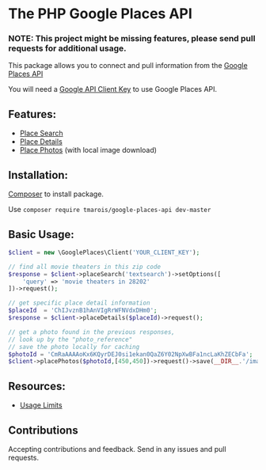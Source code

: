 # The PHP Google Places API

### NOTE: This project might be missing features, please send pull requests for additional usage.

This package allows you to connect and pull information from the [Google Places API](https://developers.google.com/places/web-service/intro)

You will need a [Google API Client Key](https://developers.google.com/places/web-service/get-api-key) to use Google Places API.

## Features:
* [Place Search](https://developers.google.com/places/web-service/search)
* [Place Details](https://developers.google.com/places/web-service/details)
* [Place Photos](https://developers.google.com/places/web-service/photos) (with local image download)


## Installation:

[Composer](http://getcomposer.org/) to install package.

Use `composer require tmarois/google-places-api dev-master`

## Basic Usage:

```php
$client = new \GooglePlaces\Client('YOUR_CLIENT_KEY');

// find all movie theaters in this zip code
$response = $client->placeSearch('textsearch')->setOptions([
    'query' => 'movie theaters in 28202'
])->request();

// get specific place detail information
$placeId  = 'ChIJvznB1hAnVIgRrWFNVdxDHm0';
$response = $client->placeDetails($placeId)->request();

// get a photo found in the previous responses,
// look up by the "photo_reference"
// save the photo locally for caching
$photoId = 'CmRaAAAAoKx6KQyrDEJ0si1ekan0QaZ6Y02NpXwBFa1ncLaKhZECbFa';
$client->placePhotos($photoId,[450,450])->request()->save(__DIR__.'/images');

```

## Resources:
* [Usage Limits](https://developers.google.com/places/web-service/usage)

## Contributions

Accepting contributions and feedback. Send in any issues and pull requests.
